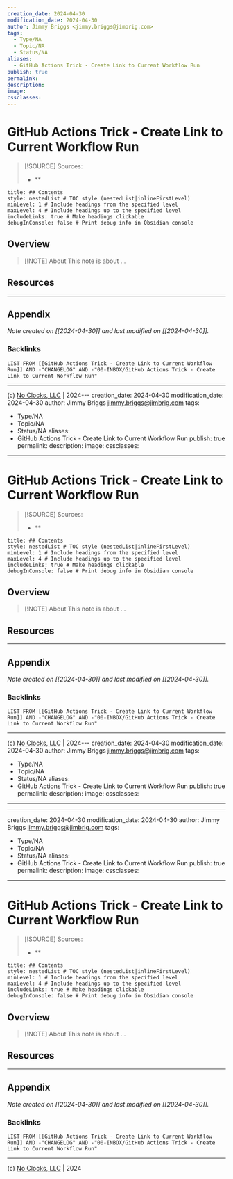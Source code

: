 ```yaml
---
creation_date: 2024-04-30
modification_date: 2024-04-30
author: Jimmy Briggs <jimmy.briggs@jimbrig.com>
tags:
  - Type/NA
  - Topic/NA
  - Status/NA
aliases:
  - GitHub Actions Trick - Create Link to Current Workflow Run
publish: true
permalink:
description:
image:
cssclasses:
---
```



# GitHub Actions Trick - Create Link to Current Workflow Run

> [!SOURCE] Sources:
> - **

```table-of-contents
title: ## Contents 
style: nestedList # TOC style (nestedList|inlineFirstLevel)
minLevel: 1 # Include headings from the specified level
maxLevel: 4 # Include headings up to the specified level
includeLinks: true # Make headings clickable
debugInConsole: false # Print debug info in Obsidian console
```

## Overview

> [!NOTE] About
> This note is about ...

## Resources

***

## Appendix

*Note created on [[2024-04-30]] and last modified on [[2024-04-30]].*

### Backlinks

```dataview
LIST FROM [[GitHub Actions Trick - Create Link to Current Workflow Run]] AND -"CHANGELOG" AND -"00-INBOX/GitHub Actions Trick - Create Link to Current Workflow Run"
```

***

(c) [No Clocks, LLC](https://github.com/noclocks) | 2024---
creation_date: 2024-04-30
modification_date: 2024-04-30
author: Jimmy Briggs <jimmy.briggs@jimbrig.com>
tags:
  - Type/NA
  - Topic/NA
  - Status/NA
aliases:
  - GitHub Actions Trick - Create Link to Current Workflow Run
publish: true
permalink:
description:
image:
cssclasses:
---


# GitHub Actions Trick - Create Link to Current Workflow Run

> [!SOURCE] Sources:
> - **

```table-of-contents
title: ## Contents 
style: nestedList # TOC style (nestedList|inlineFirstLevel)
minLevel: 1 # Include headings from the specified level
maxLevel: 4 # Include headings up to the specified level
includeLinks: true # Make headings clickable
debugInConsole: false # Print debug info in Obsidian console
```

## Overview

> [!NOTE] About
> This note is about ...

## Resources

***

## Appendix

*Note created on [[2024-04-30]] and last modified on [[2024-04-30]].*

### Backlinks

```dataview
LIST FROM [[GitHub Actions Trick - Create Link to Current Workflow Run]] AND -"CHANGELOG" AND -"00-INBOX/GitHub Actions Trick - Create Link to Current Workflow Run"
```

***

(c) [No Clocks, LLC](https://github.com/noclocks) | 2024---
creation_date: 2024-04-30
modification_date: 2024-04-30
author: Jimmy Briggs <jimmy.briggs@jimbrig.com>
tags:
  - Type/NA
  - Topic/NA
  - Status/NA
aliases:
  - GitHub Actions Trick - Create Link to Current Workflow Run
publish: true
permalink:
description:
image:
cssclasses:
---
---
creation_date: 2024-04-30
modification_date: 2024-04-30
author: Jimmy Briggs <jimmy.briggs@jimbrig.com>
tags:
  - Type/NA
  - Topic/NA
  - Status/NA
aliases:
  - GitHub Actions Trick - Create Link to Current Workflow Run
publish: true
permalink:
description:
image:
cssclasses:
---


# GitHub Actions Trick - Create Link to Current Workflow Run

> [!SOURCE] Sources:
> - **

```table-of-contents
title: ## Contents 
style: nestedList # TOC style (nestedList|inlineFirstLevel)
minLevel: 1 # Include headings from the specified level
maxLevel: 4 # Include headings up to the specified level
includeLinks: true # Make headings clickable
debugInConsole: false # Print debug info in Obsidian console
```

## Overview

> [!NOTE] About
> This note is about ...

## Resources

***

## Appendix

*Note created on [[2024-04-30]] and last modified on [[2024-04-30]].*

### Backlinks

```dataview
LIST FROM [[GitHub Actions Trick - Create Link to Current Workflow Run]] AND -"CHANGELOG" AND -"00-INBOX/GitHub Actions Trick - Create Link to Current Workflow Run"
```

***

(c) [No Clocks, LLC](https://github.com/noclocks) | 2024
